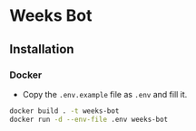 # Weeks Bot

## Installation

### Docker 
* Copy the `.env.example` file as `.env` and fill it.
```sh
docker build . -t weeks-bot
docker run -d --env-file .env weeks-bot 
